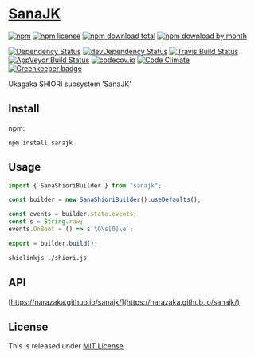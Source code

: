 # [SanaJK](https://github.com/Narazaka/sanajk)

[![npm](https://img.shields.io/npm/v/sanajk.svg)](https://www.npmjs.com/package/sanajk)
[![npm license](https://img.shields.io/npm/l/sanajk.svg)](https://www.npmjs.com/package/sanajk)
[![npm download total](https://img.shields.io/npm/dt/sanajk.svg)](https://www.npmjs.com/package/sanajk)
[![npm download by month](https://img.shields.io/npm/dm/sanajk.svg)](https://www.npmjs.com/package/sanajk)

[![Dependency Status](https://david-dm.org/Narazaka/sanajk/status.svg)](https://david-dm.org/Narazaka/sanajk)
[![devDependency Status](https://david-dm.org/Narazaka/sanajk/dev-status.svg)](https://david-dm.org/Narazaka/sanajk?type=dev)
[![Travis Build Status](https://travis-ci.org/Narazaka/sanajk.svg?branch=master)](https://travis-ci.org/Narazaka/sanajk)
[![AppVeyor Build Status](https://ci.appveyor.com/api/projects/status/github/Narazaka/sanajk?svg=true&branch=master)](https://ci.appveyor.com/project/Narazaka/sanajk)
[![codecov.io](https://codecov.io/github/Narazaka/sanajk/coverage.svg?branch=master)](https://codecov.io/github/Narazaka/sanajk?branch=master)
[![Code Climate](https://codeclimate.com/github/Narazaka/sanajk/badges/gpa.svg)](https://codeclimate.com/github/Narazaka/sanajk)
[![Greenkeeper badge](https://badges.greenkeeper.io/Narazaka/sanajk.svg)](https://greenkeeper.io/)

Ukagaka SHIORI subsystem 'SanaJK'

## Install

npm:
```
npm install sanajk
```

## Usage

```typescript
import { SanaShioriBuilder } from "sanajk";

const builder = new SanaShioriBuilder().useDefaults();

const events = builder.state.events;
const s = String.raw;
events.OnBoot = () => s`\0\s[0]\e`;

export = builder.build();

```

```bash
shiolinkjs ./shiori.js
```

## API

[https://narazaka.github.io/sanajk/](https://narazaka.github.io/sanajk/)

## License

This is released under [MIT License](http://narazaka.net/license/MIT?2018).
